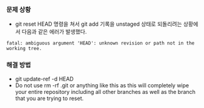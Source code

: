 ### 문제 상황

- git reset HEAD 명령을 쳐서 git add 기록을 unstaged 상태로 되돌리려는 상황에서 다음과 같은 에러가 발생했다.

```
fatal: ambiguous argument 'HEAD': unknown revision or path not in the working tree.
```

### 해결 방법

- git update-ref -d HEAD
- Do not use rm -rf .git or anything like this as this will completely wipe your entire repository including all other branches as well as the branch that you are trying to reset.
